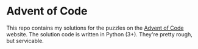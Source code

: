 # Advent of Code
  
This repo contains my solutions for the puzzles on the [Advent of Code](https://adventofcode.com/) website.  The solution code is written in Python (3+).  They're pretty rough, but servicable.
